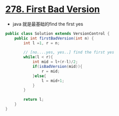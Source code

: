 # [278. First Bad Version](https://leetcode.com/problems/first-bad-version/#/description)
* java 就是最基础的find the first yes

```java
public class Solution extends VersionControl {
    public int firstBadVersion(int n) {
        int l =1, r = n;
        
        // [no....yes, yes..] find the first yes
        while(l < r){
            int mid = l+(r-l)/2;
            if(isBadVersion(mid)){
                r = mid;
            }else{
                l = mid+1;
            }
        }
        
        return l;
    }
}

```
